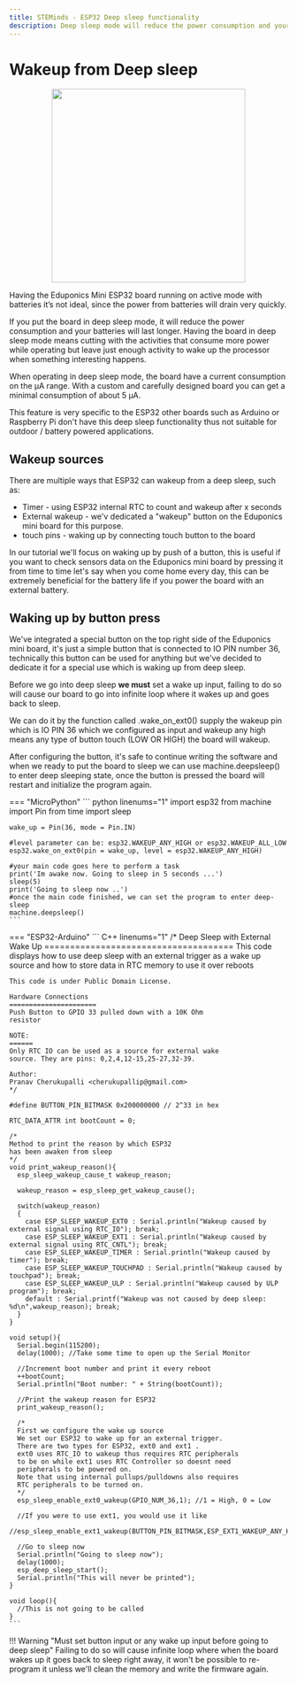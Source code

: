 ```yaml
---
title: STEMinds - ESP32 Deep sleep functionality
description: Deep sleep mode will reduce the power consumption and your batteries will last longer. Having the ESP board in deep sleep mode means cutting with the activities that consume more power while operating but leave just enough activity to wake up the processor when something interesting happens.
---
```


# Wakeup from Deep sleep

<p align="center">
  <img src="https://cdn.steminds.com/docs/kits/eduponics_mini/drained_battery_illustration.jpg" width="350px">
</p>

Having the Eduponics Mini ESP32 board running on active mode with batteries it’s not ideal, since the power from batteries will drain very quickly.

If you put the board in deep sleep mode, it will reduce the power consumption and your batteries will last longer. Having the board in deep sleep mode means cutting with the activities that consume more power while operating but leave just enough activity to wake up the processor when something interesting happens.

When operating in deep sleep mode, the board have a current consumption on the μA range. With a custom and carefully designed board you can get a minimal consumption of about 5 μA.

This feature is very specific to the ESP32 other boards such as Arduino or Raspberry Pi don't have this deep sleep functionality thus not suitable for outdoor / battery powered applications.

## Wakeup sources

There are multiple ways that ESP32 can wakeup from a deep sleep, such as:

* Timer - using ESP32 internal RTC to count and wakeup after x seconds
* External wakeup - we'v dedicated a "wakeup" button on the Eduponics mini board for this purpose.
* touch pins - waking up by connecting touch button to the board

In our tutorial we'll focus on waking up by push of a button, this is useful if you want to check sensors data on the Eduponics mini board by pressing it from time to time let's say when you come home every day, this can be extremely beneficial for the battery life if you power the board with an external battery.

## Waking up by button press

We've integrated a special button on the top right side of the Eduponics mini board, it's just a simple button that is connected to IO PIN number 36, technically this button can be used for anything but we've decided to dedicate it for a special use which is waking up from deep sleep.

Before we go into deep sleep <b>we must</b> set a wake up input, failing to do so will cause our board to go into infinite loop where it wakes up and goes back to sleep.

We can do it by the function called .wake_on_ext0() supply the wakeup pin which is IO PIN 36 which we configured as input and wakeup any high means any type of button touch (LOW OR HIGH) the board will wakeup.

After configuring the button, it's safe to continue writing the software and when we ready to put the board to sleep we can use machine.deepsleep() to enter deep sleeping state, once the button is pressed the board will restart and initialize the program again.

=== "MicroPython"
    ``` python linenums="1"
    import esp32
    from machine import Pin
    from time import sleep

    wake_up = Pin(36, mode = Pin.IN)

    #level parameter can be: esp32.WAKEUP_ANY_HIGH or esp32.WAKEUP_ALL_LOW
    esp32.wake_on_ext0(pin = wake_up, level = esp32.WAKEUP_ANY_HIGH)

    #your main code goes here to perform a task
    print('Im awake now. Going to sleep in 5 seconds ...')
    sleep(5)
    print('Going to sleep now ..')
    #once the main code finished, we can set the program to enter deep-sleep
    machine.deepsleep()
    ```
=== "ESP32-Arduino"
    ``` C++ linenums="1"
    /*
    Deep Sleep with External Wake Up
    =====================================
    This code displays how to use deep sleep with
    an external trigger as a wake up source and how
    to store data in RTC memory to use it over reboots

    This code is under Public Domain License.

    Hardware Connections
    ======================
    Push Button to GPIO 33 pulled down with a 10K Ohm
    resistor

    NOTE:
    ======
    Only RTC IO can be used as a source for external wake
    source. They are pins: 0,2,4,12-15,25-27,32-39.

    Author:
    Pranav Cherukupalli <cherukupallip@gmail.com>
    */

    #define BUTTON_PIN_BITMASK 0x200000000 // 2^33 in hex

    RTC_DATA_ATTR int bootCount = 0;

    /*
    Method to print the reason by which ESP32
    has been awaken from sleep
    */
    void print_wakeup_reason(){
      esp_sleep_wakeup_cause_t wakeup_reason;

      wakeup_reason = esp_sleep_get_wakeup_cause();

      switch(wakeup_reason)
      {
        case ESP_SLEEP_WAKEUP_EXT0 : Serial.println("Wakeup caused by external signal using RTC_IO"); break;
        case ESP_SLEEP_WAKEUP_EXT1 : Serial.println("Wakeup caused by external signal using RTC_CNTL"); break;
        case ESP_SLEEP_WAKEUP_TIMER : Serial.println("Wakeup caused by timer"); break;
        case ESP_SLEEP_WAKEUP_TOUCHPAD : Serial.println("Wakeup caused by touchpad"); break;
        case ESP_SLEEP_WAKEUP_ULP : Serial.println("Wakeup caused by ULP program"); break;
        default : Serial.printf("Wakeup was not caused by deep sleep: %d\n",wakeup_reason); break;
      }
    }

    void setup(){
      Serial.begin(115200);
      delay(1000); //Take some time to open up the Serial Monitor

      //Increment boot number and print it every reboot
      ++bootCount;
      Serial.println("Boot number: " + String(bootCount));

      //Print the wakeup reason for ESP32
      print_wakeup_reason();

      /*
      First we configure the wake up source
      We set our ESP32 to wake up for an external trigger.
      There are two types for ESP32, ext0 and ext1 .
      ext0 uses RTC_IO to wakeup thus requires RTC peripherals
      to be on while ext1 uses RTC Controller so doesnt need
      peripherals to be powered on.
      Note that using internal pullups/pulldowns also requires
      RTC peripherals to be turned on.
      */
      esp_sleep_enable_ext0_wakeup(GPIO_NUM_36,1); //1 = High, 0 = Low

      //If you were to use ext1, you would use it like
      //esp_sleep_enable_ext1_wakeup(BUTTON_PIN_BITMASK,ESP_EXT1_WAKEUP_ANY_HIGH);

      //Go to sleep now
      Serial.println("Going to sleep now");
      delay(1000);
      esp_deep_sleep_start();
      Serial.println("This will never be printed");
    }

    void loop(){
      //This is not going to be called
    }
    ```


!!! Warning "Must set button input or any wake up input before going to deep sleep"
    Failing to do so will cause infinite loop where when the board wakes up it goes back to sleep right away, it won't be possible to re-program it unless we'll clean the memory and write the firmware again.
